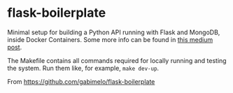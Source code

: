 # flask-boilerplate
Minimal setup for building a Python API running with Flask and MongoDB, inside Docker Containers. Some more info can be found in [this medium post](https://medium.com/@gabimelo/developing-a-flask-api-in-a-docker-container-with-uwsgi-and-nginx-e089e43ed90e).

The Makefile contains all commands required for locally running and testing the system. Run them like, for example, `make dev-up`.

From https://github.com/gabimelo/flask-boilerplate